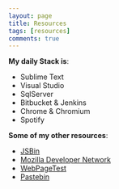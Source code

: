 ```yaml
---
layout: page
title: Resources
tags: [resources]
comments: true
---
```


**My daily Stack is**:

- Sublime Text
- Visual Studio
- SqlServer
- Bitbucket & Jenkins
- Chrome & Chromium
- Spotify


**Some of my other resources**:

- [JSBin](http://jsbin.com/) 
- [Mozilla Developer Network](https://developer.mozilla.org/en-US/)
- [WebPageTest](http://www.webpagetest.org/)
- [Pastebin](http://pastebin.com/)

